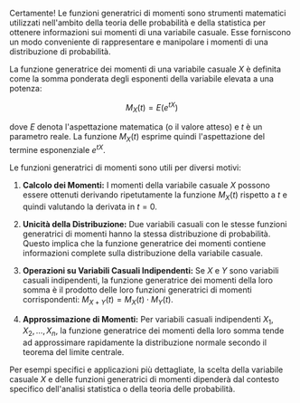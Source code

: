 Certamente! Le funzioni generatrici di momenti sono strumenti matematici utilizzati nell'ambito della teoria delle probabilità e della statistica per ottenere informazioni sui momenti di una variabile casuale. Esse forniscono un modo conveniente di rappresentare e manipolare i momenti di una distribuzione di probabilità.

La funzione generatrice dei momenti di una variabile casuale $X$ è definita come la somma ponderata degli esponenti della variabile elevata a una potenza:

$$M_X(t) = E(e^{tX}) $$

dove $E$ denota l'aspettazione matematica (o il valore atteso) e $t$ è un parametro reale. La funzione $M_X(t)$ esprime quindi l'aspettazione del termine esponenziale $e^{tX}$.

Le funzioni generatrici di momenti sono utili per diversi motivi:

1. **Calcolo dei Momenti:** I momenti della variabile casuale $X$ possono essere ottenuti derivando ripetutamente la funzione $M_X(t)$ rispetto a $t$ e quindi valutando la derivata in $t = 0$.

2. **Unicità della Distribuzione:** Due variabili casuali con le stesse funzioni generatrici di momenti hanno la stessa distribuzione di probabilità. Questo implica che la funzione generatrice dei momenti contiene informazioni complete sulla distribuzione della variabile casuale.

3. **Operazioni su Variabili Casuali Indipendenti:** Se $X$ e $Y$ sono variabili casuali indipendenti, la funzione generatrice dei momenti della loro somma è il prodotto delle loro funzioni generatrici di momenti corrispondenti: $M_{X+Y}(t) = M_X(t) \cdot M_Y(t)$.

4. **Approssimazione di Momenti:** Per variabili casuali indipendenti $X_1, X_2, \ldots, X_n$, la funzione generatrice dei momenti della loro somma tende ad approssimare rapidamente la distribuzione normale secondo il teorema del limite centrale.

Per esempi specifici e applicazioni più dettagliate, la scelta della variabile casuale $X$ e delle funzioni generatrici di momenti dipenderà dal contesto specifico dell'analisi statistica o della teoria delle probabilità.